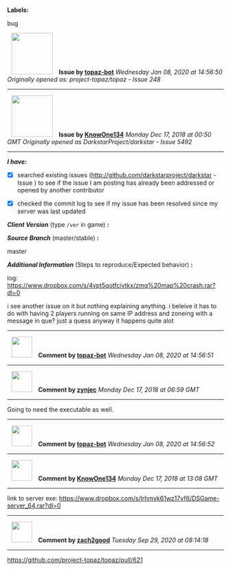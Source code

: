 **Labels:**

bug



<a href="https://github.com/topaz-bot"><img src="https://avatars3.githubusercontent.com/u/59651103?v=4" width="96" height="96" hspace="10"></img></a> **Issue by [topaz-bot](https://github.com/topaz-bot)**
_Wednesday Jan 08, 2020 at 14:56:50_
_Originally opened as: project-topaz/topaz - Issue 248_

----

<a href="https://github.com/KnowOne134"><img src="https://avatars3.githubusercontent.com/u/35616771?v=4"  width="96" height="96" hspace="10"></img></a> **Issue by [KnowOne134](https://github.com/KnowOne134)**
_Monday Dec 17, 2018 at 00:50 GMT_
_Originally opened as DarkstarProject/darkstar - Issue 5492_

----

<!-- place 'x' mark between square [] brackets to checkmark box -->

**_I have:_**

- [x] searched existing issues (http://github.com/darkstarproject/darkstar - Issue ) to see if the issue I am posting has already been addressed or opened by another contributor
- [x] checked the commit log to see if my issue has been resolved since my server was last updated


<!-- Issues will be closed without being looked into if the following information is missing (unless its not applicable). -->

**_Client Version_** (type `/ver` in game) **:** 


**_Source Branch_** (master/stable) **:** 
master

<!-- If there is a server you know we can reproduce this on right now, please mention it here. -->
**_Additional Information_** (Steps to reproduce/Expected behavior) **:** 
log: https://www.dropbox.com/s/4vpt5qotfcivtkx/zmq%20map%20crash.rar?dl=0
i see another issue on it but nothing explaining anything. i beleive it has to do with having 2 players running on same IP address and zoneing with a message in que? just a quess anyway it happens quite alot




----
<a href="https://github.com/topaz-bot"><img src="https://avatars3.githubusercontent.com/u/59651103?v=4" width="48" height="48" hspace="10"></img></a> **Comment by [topaz-bot](https://github.com/topaz-bot)**
_Wednesday Jan 08, 2020 at 14:56:51_

----

<a href="https://github.com/zynjec"><img src="https://avatars3.githubusercontent.com/u/17911103?v=4"  width="48" height="48" hspace="10"></img></a> **Comment by [zynjec](https://github.com/zynjec)**
_Monday Dec 17, 2018 at 06:59 GMT_

----

Going to need the executable as well.



----
<a href="https://github.com/topaz-bot"><img src="https://avatars3.githubusercontent.com/u/59651103?v=4" width="48" height="48" hspace="10"></img></a> **Comment by [topaz-bot](https://github.com/topaz-bot)**
_Wednesday Jan 08, 2020 at 14:56:52_

----

<a href="https://github.com/KnowOne134"><img src="https://avatars3.githubusercontent.com/u/35616771?v=4"  width="48" height="48" hspace="10"></img></a> **Comment by [KnowOne134](https://github.com/KnowOne134)**
_Monday Dec 17, 2018 at 13:08 GMT_

----

link to server exe: https://www.dropbox.com/s/lrhmyk61wz17vf6/DSGame-server_64.rar?dl=0



----
<a href="https://github.com/zach2good"><img src="https://avatars3.githubusercontent.com/u/1389729?v=4" width="48" height="48" hspace="10"></img></a> **Comment by [zach2good](https://github.com/zach2good)**
_Tuesday Sep 29, 2020 at 08:14:18_

----

https://github.com/project-topaz/topaz/pull/621
